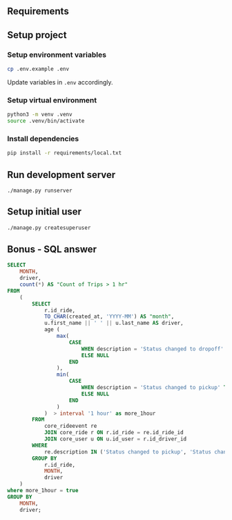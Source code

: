 ## Requirements

## Setup project

### Setup environment variables
```bash
cp .env.example .env
```

Update variables in `.env` accordingly.

### Setup virtual environment

```bash
python3 -m venv .venv
source .venv/bin/activate
```

### Install dependencies

```bash
pip install -r requirements/local.txt
```

## Run development server

```
./manage.py runserver
```

## Setup initial user

```bash
./manage.py createsuperuser
```

## Bonus - SQL answer

```sql
SELECT
	MONTH,
	driver,
	count(*) AS "Count of Trips > 1 hr"
FROM
	(
		SELECT
			r.id_ride,
			TO_CHAR(created_at, 'YYYY-MM') AS "month",
			u.first_name || ' ' || u.last_name AS driver,
			age (
				max(
					CASE
						WHEN description = 'Status changed to dropoff' THEN re.created_at
						ELSE NULL
					END
				),
				min(
					CASE
						WHEN description = 'Status changed to pickup' THEN re.created_at
						ELSE NULL
					END
				)
			)  > interval '1 hour' as more_1hour
		FROM
			core_rideevent re
			JOIN core_ride r ON r.id_ride = re.id_ride_id
			JOIN core_user u ON u.id_user = r.id_driver_id
		WHERE
			re.description IN ('Status changed to pickup', 'Status changed to dropoff')
		GROUP BY
			r.id_ride,
			MONTH,
			driver
	)
where more_1hour = true
GROUP BY
	MONTH,
	driver;
```